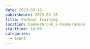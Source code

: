 ```yaml
---
date: 2023-03-18
publishdate: 2023-03-18
title: Parkour training
location: hammerbrook_s-hammerbrook
starttime: 14:00
categories:
  - event
---
```


